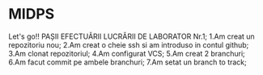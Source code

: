 # MIDPS
Let's go!!
             PAȘII EFECTUĂRII LUCRĂRII DE LABORATOR Nr.1;
1.Am creat un repozitoriu nou;
2.Am creat o cheie ssh si am introduso in contul github;
3.Am clonat repozitoriul;
4.Am configurat VCS;
5.Am creat 2 branchuri;
6.Am facut commit pe ambele branchuri;
7.Am setat un branch to track;